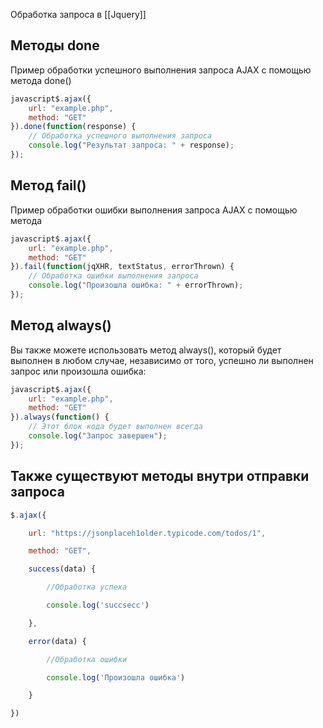 Обработка запроса в [[Jquery]]

## Методы done
Пример обработки успешного выполнения запроса AJAX с помощью метода done()
```js
javascript$.ajax({
    url: "example.php",
    method: "GET"
}).done(function(response) {
    // Обработка успешного выполнения запроса
    console.log("Результат запроса: " + response);
});
```

## Метод fail()
Пример обработки ошибки выполнения запроса AJAX с помощью метода
```js
javascript$.ajax({
    url: "example.php",
    method: "GET"
}).fail(function(jqXHR, textStatus, errorThrown) {
    // Обработка ошибки выполнения запроса
    console.log("Произошла ошибка: " + errorThrown);
});
```

## Метод always()
Вы также можете использовать метод always(), который будет выполнен в любом случае, независимо от того, успешно ли выполнен запрос или произошла ошибка:
```js
javascript$.ajax({
    url: "example.php",
    method: "GET"
}).always(function() {
    // Этот блок кода будет выполнен всегда
    console.log("Запрос завершен");
});
```

## Также существуют методы внутри отправки запроса

```js
$.ajax({

    url: "https://jsonplaceh1older.typicode.com/todos/1",

    method: "GET",

    success(data) {

        //Обработка успеха

        console.log('succsecc')

    },

    error(data) {

        //Обработка ошибки

        console.log('Произошла ошибка')

    }

})
```
